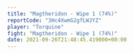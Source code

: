 ```yaml
---
title: "Magtheridon - Wipe 1 (74%)"
reportCode: "3Hc4XwmG2gfLWJYZ"
player: "Torquine"
fight: "Magtheridon - Wipe 1 (74%)"
date: 2021-09-26T21:48:45.419000+00:00
---
```

